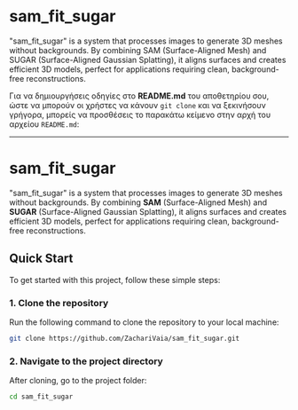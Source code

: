 # sam_fit_sugar
"sam_fit_sugar" is a system that processes images to generate 3D meshes without backgrounds. By combining SAM (Surface-Aligned Mesh) and SUGAR (Surface-Aligned Gaussian Splatting), it aligns surfaces and creates efficient 3D models, perfect for applications requiring clean, background-free reconstructions.


Για να δημιουργήσεις οδηγίες στο **README.md** του αποθετηρίου σου, ώστε να μπορούν οι χρήστες να κάνουν `git clone` και να ξεκινήσουν γρήγορα, μπορείς να προσθέσεις το παρακάτω κείμενο στην αρχή του αρχείου `README.md`:

---

# sam\_fit\_sugar

"sam\_fit\_sugar" is a system that processes images to generate 3D meshes without backgrounds. By combining **SAM** (Surface-Aligned Mesh) and **SUGAR** (Surface-Aligned Gaussian Splatting), it aligns surfaces and creates efficient 3D models, perfect for applications requiring clean, background-free reconstructions.

## Quick Start

To get started with this project, follow these simple steps:

### 1. Clone the repository

Run the following command to clone the repository to your local machine:

```bash
git clone https://github.com/ZachariVaia/sam_fit_sugar.git
```

### 2. Navigate to the project directory

After cloning, go to the project folder:

```bash
cd sam_fit_sugar
```

